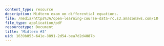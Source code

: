 ```yaml
---
content_type: resource
description: Midterm exam on differential equations.
file: /media/https%3A/open-learning-course-data-rc.s3.amazonaws.com/18-034-honors-differential-equations-spring-2009/1639b053641e88912d54bea7d2d4087b_MIT18_034s09_exam03_midterm03.pdf
file_type: application/pdf
resourcetype: Document
title: 'Midterm #3'
uid: 1639b053-641e-8891-2d54-bea7d2d4087b
---
```

